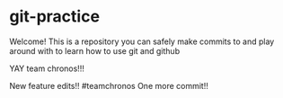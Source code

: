 # git-practice

Welcome! This is a repository you can safely make commits to and play around with to learn how to use git and github

YAY team chronos!!!

New feature edits!! #teamchronos
One more commit!!
